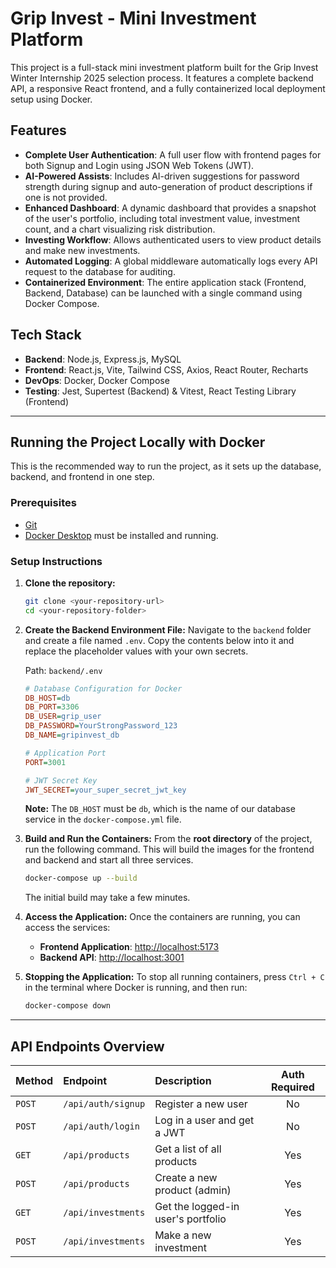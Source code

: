 # Grip Invest - Mini Investment Platform

This project is a full-stack mini investment platform built for the Grip Invest Winter Internship 2025 selection process. It features a complete backend API, a responsive React frontend, and a fully containerized local deployment setup using Docker.

## Features

-   **Complete User Authentication**: A full user flow with frontend pages for both Signup and Login using JSON Web Tokens (JWT).
-   **AI-Powered Assists**: Includes AI-driven suggestions for password strength during signup and auto-generation of product descriptions if one is not provided.
-   **Enhanced Dashboard**: A dynamic dashboard that provides a snapshot of the user's portfolio, including total investment value, investment count, and a chart visualizing risk distribution.
-   **Investing Workflow**: Allows authenticated users to view product details and make new investments.
-   **Automated Logging**: A global middleware automatically logs every API request to the database for auditing.
-   **Containerized Environment**: The entire application stack (Frontend, Backend, Database) can be launched with a single command using Docker Compose.

## Tech Stack

-   **Backend**: Node.js, Express.js, MySQL
-   **Frontend**: React.js, Vite, Tailwind CSS, Axios, React Router, Recharts
-   **DevOps**: Docker, Docker Compose
-   **Testing**: Jest, Supertest (Backend) & Vitest, React Testing Library (Frontend)

---

## Running the Project Locally with Docker

This is the recommended way to run the project, as it sets up the database, backend, and frontend in one step.

### Prerequisites

-   [Git](https://git-scm.com/)
-   [Docker Desktop](https://www.docker.com/products/docker-desktop/) must be installed and running.

### Setup Instructions

1.  **Clone the repository:**
    ```bash
    git clone <your-repository-url>
    cd <your-repository-folder>
    ```

2.  **Create the Backend Environment File:**
    Navigate to the `backend` folder and create a file named `.env`. Copy the contents below into it and replace the placeholder values with your own secrets.

    Path: `backend/.env`
    ```ini
    # Database Configuration for Docker
    DB_HOST=db
    DB_PORT=3306
    DB_USER=grip_user
    DB_PASSWORD=YourStrongPassword_123
    DB_NAME=gripinvest_db

    # Application Port
    PORT=3001

    # JWT Secret Key
    JWT_SECRET=your_super_secret_jwt_key
    ```
    **Note:** The `DB_HOST` must be `db`, which is the name of our database service in the `docker-compose.yml` file.

3.  **Build and Run the Containers:**
    From the **root directory** of the project, run the following command. This will build the images for the frontend and backend and start all three services.

    ```bash
    docker-compose up --build
    ```
    The initial build may take a few minutes.

4.  **Access the Application:**
    Once the containers are running, you can access the services:
    -   **Frontend Application**: [http://localhost:5173](http://localhost:5173)
    -   **Backend API**: [http://localhost:3001](http://localhost:3001)

5.  **Stopping the Application:**
    To stop all running containers, press `Ctrl + C` in the terminal where Docker is running, and then run:
    ```bash
    docker-compose down
    ```
---
## API Endpoints Overview

| Method | Endpoint                    | Description                      | Auth Required |
| :----- | :-------------------------- | :------------------------------- | :-----------: |
| `POST` | `/api/auth/signup`          | Register a new user              |      No       |
| `POST` | `/api/auth/login`           | Log in a user and get a JWT      |      No       |
| `GET`  | `/api/products`             | Get a list of all products       |      Yes      |
| `POST` | `/api/products`             | Create a new product (admin)     |      Yes      |
| `GET`  | `/api/investments`          | Get the logged-in user's portfolio |      Yes      |
| `POST` | `/api/investments`          | Make a new investment            |      Yes      |